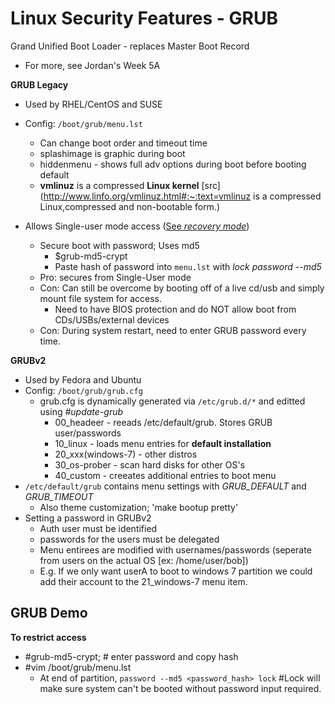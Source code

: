 # Linux Security Features - GRUB

Grand Unified Boot Loader - replaces Master Boot Record

- For more, see Jordan's Week 5A



**GRUB Legacy**

- Used by RHEL/CentOS and SUSE

- Config: `/boot/grub/menu.lst`
  - Can change boot order and timeout time
  - splashimage is graphic during boot
  - hiddenmenu - shows full adv options during boot before booting default
  - **vmlinuz** is a compressed **Linux kernel** [src](http://www.linfo.org/vmlinuz.html#:~:text=vmlinuz is a compressed Linux,compressed and non-bootable form.)
- Allows Single-user mode access ([See *recovery mode*](Recovery.md))
  - Secure boot with password; Uses md5
    - $grub-md5-crypt
    - Paste hash of password into `menu.lst` with *lock password --md5 <hash>*
  - Pro: secures from Single-User mode
  - Con: Can still be overcome by booting off of a live cd/usb and simply mount file system for access.
    - Need to have BIOS protection and do NOT allow boot from CDs/USBs/external devices
  - Con: During system restart, need to enter GRUB password every time.



**GRUBv2**

- Used by Fedora and Ubuntu
- Config: `/boot/grub/grub.cfg`
  - grub.cfg is dynamically generated via `/etc/grub.d/*` and editted using *#update-grub*
    - 00_headeer - reeads /etc/default/grub. Stores GRUB user/passwords
    - 10_linux - loads menu entries for **default installation**
    - 20_xxx(windows-7) - other distros
    - 30_os-prober - scan hard disks for other OS's
    - 40_custom - creeates additional entries to boot menu
- `/etc/default/grub` contains menu settings with *GRUB_DEFAULT* and *GRUB_TIMEOUT*
  - Also theme customization; 'make bootup pretty'
- Setting a password in GRUBv2
  - Auth user must be identified
  - passwords for the users must be delegated
  - Menu entirees are modified with usernames/passwords (seperate from users on the actual OS [ex: /home/user/bob])
  - E.g. If we only want userA to boot to windows 7 partition we could add their account to the 21_windows-7 menu item.



## GRUB Demo

**To restrict access**

- \#grub-md5-crypt; # enter password and copy hash
- \#vim /boot/grub/menu.lst
  - At end of partition, `password --md5 <password_hash> lock` #Lock will make sure system can't be booted without password input required.

